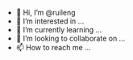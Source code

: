 - 👋 Hi, I’m @ruileng
- 👀 I’m interested in ...
- 🌱 I’m currently learning ...
- 💞️ I’m looking to collaborate on ...
- 📫 How to reach me ...

<!---
ruileng/ruileng is a ✨ special ✨ repository because its `README.md` (this file) appears on your GitHub profile.
You can click the Preview link to take a look at your changes
--->
